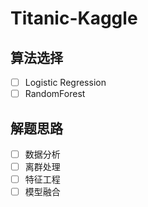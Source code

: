 # Titanic-Kaggle

## 算法选择
* [ ] Logistic Regression
* [ ] RandomForest

## 解题思路
* [ ] 数据分析
* [ ] 离群处理
* [ ] 特征工程
* [ ] 模型融合
